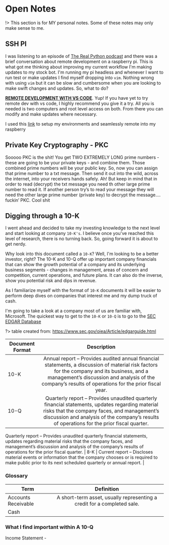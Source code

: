 # Open Notes
!> This section is for MY personal notes. Some of these notes may only make sense to me. 

## SSH PI

I was listening to an episode of [The Real Python podcast](https://realpython.com/podcasts/rpp/) and there was a brief conversation about remote development on a raspberry pi. This is what got me thinking about improving my current workflow I'm making updates to my stock bot. I'm running my pi headless and whenever I want to run test or make updates I find myself dropping into `vim`. Nothing wrong with using `vim` but it can be slow and cumbersome when you are looking to make swift changes and updates. So, what to do? 

**[REMOTE DEVELOPMENT WITH VS CODE](https://code.visualstudio.com/docs/remote/remote-overview)**. Yup! If you have yet to try remote dev with vs code, I highly recommend you give it a try. All you is needed is two computers and root level access on both. From there you can modify and make updates where necessary.

I used this [link](https://medium.com/@pythonpow/remote-development-on-a-raspberry-pi-with-ssh-and-vscode-a23388e24bc7) to setup my environments and seamlessly remote into my raspberry

## Private Key Cryptography - PKC

Sooooo PKC is the shit! You get TWO EXTREMELY LONG prime numbers - these are going to be your private keys - and combine them. Those combined prime numbers will be your public key. So, now you can assign that prime number to a txt message. Then send it out into the wild, across the internet, into your receivers hands safely. Ah! But keep in mind that in order to read (decrypt) the txt message you need th other large prime number to read it. If another person try’s to read your message they will need the other large prime number (private key) to decrypt the message.... fuckin’ PKC. Cool shit

## Digging through a 10-K

I went ahead and decided to take my investing knowledge to the next level and start looking at company `10-K's`. I believe once you've reached this level of research, there is no turning back. So, going forward it is about to get nerdy.

Why look into this document called a `10-K`? Well, I'm looking to be a better investor, right? The 10-K and 10-Q offer up important company financials that can show the growth potential of a company and its underlying business segments  - changes in management, areas of concern and competition, current operations, and future plans. It can also do the inverse, show you potential risk and dips in revenue.

As I familiarize myself with the format of `10-K` documents it will be easier to perform deep dives on companies that interest me and my dump truck of cash.

I'm going to take a look at a company most of us are familiar with, Microsoft. The quickest way to get to the `10-K` or `10-Q` is to go to the [SEC EDGAR Database](https://www.sec.gov/edgar/searchedgar/companysearch.html)

?> table created from: https://www.sec.gov/oiea/Article/edgarguide.html

| Document Format           | Description               |
| ------------------------- | :-------------------------:|
| 10-K | Annual report – Provides audited annual financial statements, a discussion of material risk factors for the company and its business, and a management’s discussion and analysis of the company’s results of operations for the prior fiscal year.|
| 10-Q | Quarterly report – Provides unaudited quarterly financial statements, updates regarding material risks that the company faces, and management’s discussion and analysis of the company’s results of operations for the prior fiscal quarter. |
Quarterly report – Provides unaudited quarterly financial statements, updates regarding material risks that the company faces, and management’s discussion and analysis of the company’s results of operations for the prior fiscal quarter.
| 8-K | Current report – Discloses material events or information that the company chooses or is required to make public prior to its next scheduled quarterly or annual report. | 

### Glossary

| Term           | Definition               |
| -------------- | :-------------------------:|
| Accounts Receivable | A short-term asset, usually representing a credit for a completed sale.|
| Cash | 
### What I find important within A 10-Q 


Income Statement - 
